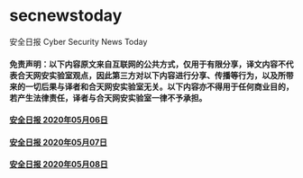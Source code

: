 # secnewstoday

安全日报 Cyber Security News Today

#### 免责声明：以下内容原文来自互联网的公共方式，仅用于有限分享，译文内容不代表合天网安实验室观点，因此第三方对以下内容进行分享、传播等行为，以及所带来的一切后果与译者和合天网安实验室无关。以下内容亦不得用于任何商业目的，若产生法律责任，译者与合天网安实验室一律不予承担。

#### [安全日报 2020年05月06日](https://github.com/hetianlab/secnewstoday/blob/master/May.2020/secnews-20200506.md)
#### [安全日报 2020年05月07日](https://github.com/hetianlab/secnewstoday/blob/master/May.2020/secnews-20200507.md)
#### [安全日报 2020年05月08日](https://github.com/hetianlab/secnewstoday/blob/master/May.2020/secnews-20200508.md)
